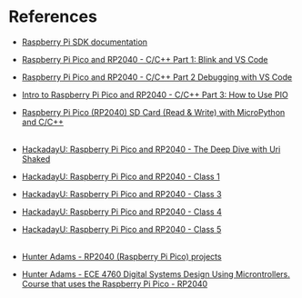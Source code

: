 # References

- [ Raspberry Pi SDK documentation](https://cec-code-lab.aps.edu/robotics/resources/pico-c-api/weblinks_page.html)

- [Raspberry Pi Pico and RP2040 - C/C++ Part 1: Blink and VS Code](https://www.digikey.be/en/maker/projects/raspberry-pi-pico-and-rp2040-cc-part-1-blink-and-vs-code/7102fb8bca95452e9df6150f39ae8422)<br>
- [Raspberry Pi Pico and RP2040 - C/C++ Part 2 Debugging with VS Code](https://www.digikey.be/en/maker/projects/raspberry-pi-pico-and-rp2040-cc-part-2-debugging-with-vs-code/470abc7efb07432b82c95f6f67f184c0)<br>
- [Intro to Raspberry Pi Pico and RP2040 - C/C++ Part 3: How to Use PIO](https://www.youtube.com/watch?v=JSis2NU65w8)<br>
- [Raspberry Pi Pico (RP2040) SD Card (Read & Write) with MicroPython and C/C++](https://www.youtube.com/watch?v=u-vmsIr-s7w&list=PLEBQazB0HUyQO6rJxKr2umPCgmfAU-cqR&index=11)<br><br>
- [HackadayU: Raspberry Pi Pico and RP2040 - The Deep Dive with Uri Shaked](https://www.youtube.com/watch?v=OLV-TSRTTE8&list=PL_tws4AXg7auiZHZsL-qfrXoMiUONBB0U)<br>
- [HackadayU: Raspberry Pi Pico and RP2040 - Class 1](https://www.youtube.com/watch?v=Duel_Oaases)<br>
- [HackadayU: Raspberry Pi Pico and RP2040 - Class 3](https://www.youtube.com/watch?v=VknkYqvYF7g&list=PL_tws4AXg7auiZHZsL-qfrXoMiUONBB0U&index=4)<br>
- [HackadayU: Raspberry Pi Pico and RP2040 - Class 4](https://www.youtube.com/watch?v=amJ8EyEYoQs&list=PL_tws4AXg7auiZHZsL-qfrXoMiUONBB0U&index=5)<br>
- [HackadayU: Raspberry Pi Pico and RP2040 - Class 5 ](https://www.youtube.com/watch?v=LIA9wpt7N60&list=PL_tws4AXg7auiZHZsL-qfrXoMiUONBB0U&index=6)<br><br>
- [Hunter Adams - RP2040 (Raspberry Pi Pico) projects](https://vanhunteradams.com/)<br>
- [Hunter Adams - ECE 4760 Digital Systems Design Using Microntrollers. Course that uses the Raspberry Pi Pico - RP2040](https://ece4760.github.io/)
